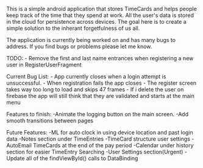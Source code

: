 This is a simple android application that stores TimeCards and helps people keep track of the time
that they spend at work. All the user's data is stored in the cloud for persistence across devices.
The goal here is to create a simple solution to the inherant forgetfulness of us all.

The application is currently being worked on and has many bugs to address.
If you find bugs or problems please let me know.

TODO:
    - Remove the first and last name entrances when registering a new user in RegisterUserFragment

Current Bug List:
    - App currently closes when a login attempt is unsuccessful.
    - When registration fails the app closes
    - The register screen takes way too long to load and skips 47 frames
    - If i delete the user on firebase the app will still think that they are validated
        and starts at the main menu

Features to finish:
    -Animate the logging button on the main screen.
    -Add smooth transitions between pages


Future Features:
    -ML for auto clock in using device location and past login data
    -Notes section under TimeEntries
    -TimeCard structure user settings
    -AutoEmail TimeCards at the end of the pay period
    -Calendar under history section for easier TimeEntry Searching
    -User Settings section(Urgent)
    -Update all of the findViewById() calls to DataBinding
